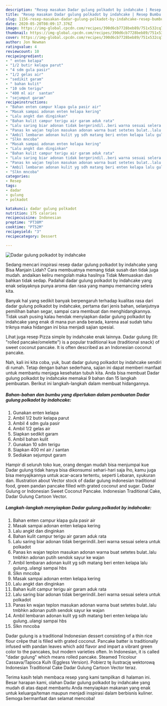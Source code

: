 ```yaml
---
description: "Resep masakan Dadar gulung polkadot by indahcake | Resep Bumbu Dadar gulung polkadot by indahcake Yang Lezat"
title: "Resep masakan Dadar gulung polkadot by indahcake | Resep Bumbu Dadar gulung polkadot by indahcake Yang Lezat"
slug: 1156-resep-masakan-dadar-gulung-polkadot-by-indahcake-resep-bumbu-dadar-gulung-polkadot-by-indahcake-yang-lezat
date: 2020-05-20T08:09:17.376Z
image: https://img-global.cpcdn.com/recipes/390d6cb7728beb89/751x532cq70/dadar-gulung-polkadot-by-indahcake-foto-resep-utama.jpg
thumbnail: https://img-global.cpcdn.com/recipes/390d6cb7728beb89/751x532cq70/dadar-gulung-polkadot-by-indahcake-foto-resep-utama.jpg
cover: https://img-global.cpcdn.com/recipes/390d6cb7728beb89/751x532cq70/dadar-gulung-polkadot-by-indahcake-foto-resep-utama.jpg
author: Jon Newman
ratingvalue: 4
reviewcount: 10
recipeingredient:
- " enten kelapa"
- "1/2 butir kelapa parut"
- "4 sdm gula pasir"
- "1/2 gelas air"
- "sedikit garam"
- " bahan kulit"
- "10 sdm terigu"
- "400 ml air  santan"
- "sejumput garam"
recipeinstructions:
- "Bahan enten campur klapa gula pasir air"
- "Masak sampai adonan enten kelapa kering"
- "Lalu angkt dan dinginkan"
- "Bahan kulit campur terigu air garam aduk rata"
- "Lalu saring biar adonan tidak bergerindil..beri warna sesuai selera untuk polkadot"
- "Panas kn wajan teplon masukan adonan warna buat setetes bulat..lalu tmbhkn adonan putih sendok sayur ke wajan"
- "Ambil lembaran adonan kulit yg sdh matang beri enten kelapa lalu gulung..ulangi sampai hbs"
- "Slkn mncoba"
- "Masak sampai adonan enten kelapa kering"
- "Lalu angkt dan dinginkan"
- "Bahan kulit campur terigu air garam aduk rata"
- "Lalu saring biar adonan tidak bergerindil..beri warna sesuai selera untuk polkadot"
- "Panas kn wajan teplon masukan adonan warna buat setetes bulat..lalu tmbhkn adonan putih sendok sayur ke wajan"
- "Ambil lembaran adonan kulit yg sdh matang beri enten kelapa lalu gulung..ulangi sampai hbs"
- "Slkn mncoba"
categories:
- Resep
tags:
- dadar
- gulung
- polkadot

katakunci: dadar gulung polkadot 
nutrition: 175 calories
recipecuisine: Indonesian
preptime: "PT38M"
cooktime: "PT52M"
recipeyield: "3"
recipecategory: Dessert

---
```



![Dadar gulung polkadot by indahcake](https://img-global.cpcdn.com/recipes/390d6cb7728beb89/751x532cq70/dadar-gulung-polkadot-by-indahcake-foto-resep-utama.jpg)

Sedang mencari inspirasi resep dadar gulung polkadot by indahcake yang Bisa Manjain Lidah? Cara membuatnya memang tidak susah dan tidak juga mudah. andaikan keliru mengolah maka hasilnya Tidak Memuaskan dan bahkan tidak sedap. Padahal dadar gulung polkadot by indahcake yang enak selayaknya punya aroma dan rasa yang mampu memancing selera kita.

Banyak hal yang sedikit banyak berpengaruh terhadap kualitas rasa dari dadar gulung polkadot by indahcake, pertama dari jenis bahan, selanjutnya pemilihan bahan segar, sampai cara membuat dan menghidangkannya. Tidak usah pusing kalau hendak menyiapkan dadar gulung polkadot by indahcake yang enak di mana pun anda berada, karena asal sudah tahu triknya maka hidangan ini bisa menjadi sajian spesial.

Lihat juga resep Pizza simple by indahcake enak lainnya. Dadar gulung (lit: &#34;rolled pancake/omelette&#34;) is a popular traditional kue (traditional snack) of sweet coconut pancake. It is often described as an Indonesian coconut pancake.


Nah, kali ini kita coba, yuk, buat dadar gulung polkadot by indahcake sendiri di rumah. Tetap dengan bahan sederhana, sajian ini dapat memberi manfaat untuk membantu menjaga kesehatan tubuh kita. Anda bisa membuat Dadar gulung polkadot by indahcake memakai 9 bahan dan 15 langkah pembuatan. Berikut ini langkah-langkah dalam membuat hidangannya.

<!--inarticleads1-->

##### Bahan-bahan dan bumbu yang diperlukan dalam pembuatan Dadar gulung polkadot by indahcake:

1. Gunakan  enten kelapa
1. Ambil 1/2 butir kelapa parut
1. Ambil 4 sdm gula pasir
1. Ambil 1/2 gelas air
1. Siapkan sedikit garam
1. Ambil  bahan kulit
1. Gunakan 10 sdm terigu
1. Siapkan 400 ml air / santan
1. Sediakan sejumput garam


Hampir di seluruh toko kue, orang dengan mudah bisa menjumpai kue Dadar gulung tidak hanya bisa dikonsumsi sehari-hari saja lho, kamu juga bisa menyajikannya untuk acar-acara tertentu, seperti Lebaran, syukuran dan. Illustration about Vector stock of dadar gulung indonesian traditional food, green pandan pancake filled with grated coconut and sugar. Dadar Gulung or Indonesian Sweet Coconut Pancake. Indonesian Traditional Cake, Dadar Gulung Cartoon Vector. 

<!--inarticleads2-->

##### Langkah-langkah menyiapkan Dadar gulung polkadot by indahcake:

1. Bahan enten campur klapa gula pasir air
1. Masak sampai adonan enten kelapa kering
1. Lalu angkt dan dinginkan
1. Bahan kulit campur terigu air garam aduk rata
1. Lalu saring biar adonan tidak bergerindil..beri warna sesuai selera untuk polkadot
1. Panas kn wajan teplon masukan adonan warna buat setetes bulat..lalu tmbhkn adonan putih sendok sayur ke wajan
1. Ambil lembaran adonan kulit yg sdh matang beri enten kelapa lalu gulung..ulangi sampai hbs
1. Slkn mncoba
1. Masak sampai adonan enten kelapa kering
1. Lalu angkt dan dinginkan
1. Bahan kulit campur terigu air garam aduk rata
1. Lalu saring biar adonan tidak bergerindil..beri warna sesuai selera untuk polkadot
1. Panas kn wajan teplon masukan adonan warna buat setetes bulat..lalu tmbhkn adonan putih sendok sayur ke wajan
1. Ambil lembaran adonan kulit yg sdh matang beri enten kelapa lalu gulung..ulangi sampai hbs
1. Slkn mncoba


Dadar gulung is a traditional Indonesian dessert consisting of a thin rice flour crêpe that is filled with grated coconut. Pancake batter is traditionally infused with pandan leaves which add flavor and impart a vibrant green color to the pancakes, but modern varieties often. In Indonesian, it is called &#34;dadar gulung&#34; which means rolled pancake. Steamed Tricolour Cassava/Tapioca Kuih (Eggless Version). Pobierz tę ilustrację wektorową Indonesian Traditional Cake Dadar Gulung Cartoon Vector teraz. 

Terima kasih telah membaca resep yang kami tampilkan di halaman ini. Besar harapan kami, olahan Dadar gulung polkadot by indahcake yang mudah di atas dapat membantu Anda menyiapkan makanan yang enak untuk keluarga/teman maupun menjadi inspirasi dalam berbisnis kuliner. Semoga bermanfaat dan selamat mencoba!
